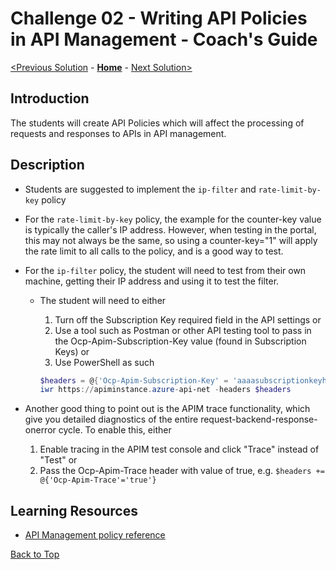 # Challenge 02 - Writing API Policies in API Management - Coach's Guide

[<Previous Solution](./Solution-01.md) - **[Home](./README.md)** - [Next Solution>](./Solution-03.md)

## Introduction

The students will create API Policies which will affect the processing of requests and responses to APIs in API management.


## Description

- Students are suggested to implement the `ip-filter` and `rate-limit-by-key` policy
- For the `rate-limit-by-key` policy, the example for the counter-key value is typically the caller's IP address. However, when testing in the portal, this may not always be the same, so using a counter-key="1" will apply the rate limit to all calls to the policy, and is a good way to test.  
- For the `ip-filter` policy, the student will need to test from their own machine, getting their IP address and using it to test the filter.
    - The student will need to either 
        1. Turn off the Subscription Key required field in the API settings or 
        1. Use a tool such as Postman or other API testing tool to pass in the Ocp-Apim-Subscription-Key value (found in Subscription Keys) or 
        1. Use PowerShell as such

        ```powershell
        $headers = @{'Ocp-Apim-Subscription-Key' = 'aaaasubscriptionkeyhereaaa'}
        iwr https://apiminstance.azure-api-net -headers $headers
        ```

- Another good thing to point out is the APIM trace functionality, which give you detailed diagnostics of the entire request-backend-response-onerror cycle. To enable this, either
    1. Enable tracing in the APIM test console and click "Trace" instead of "Test" or
    1. Pass the Ocp-Apim-Trace header with value of true, e.g. `$headers += @{'Ocp-Apim-Trace'='true'}`

## Learning Resources

- [API Management policy reference](https://learn.microsoft.com/en-us/azure/api-management/api-management-policies)

[Back to Top](#challenge-02---writing-api-policies-in-api-management---coachs-guide)
